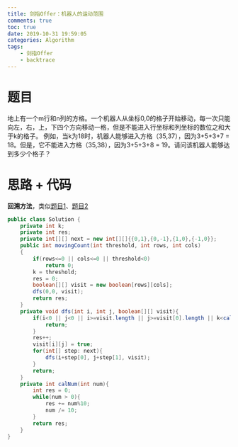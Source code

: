 ```yaml
---
title: 剑指Offer：机器人的运动范围
comments: true
toc: true
date: 2019-10-31 19:59:05
categories: Algorithm
tags: 
    - 剑指Offer
    - backtrace
---
```


# 题目

地上有一个m行和n列的方格。一个机器人从坐标0,0的格子开始移动，每一次只能向左，右，上，下四个方向移动一格，但是不能进入行坐标和列坐标的数位之和大于k的格子。 例如，当k为18时，机器人能够进入方格（35,37），因为3+5+3+7 = 18。但是，它不能进入方格（35,38），因为3+5+3+8 = 19。请问该机器人能够达到多少个格子？

# 思路 + 代码

**回溯方法**，类似[题目1](http://sunyunzeng.com/%E7%9F%A9%E9%98%B5%E4%B8%AD%E7%9A%84%E8%B7%AF%E5%BE%84/)、[题目2](http://sunyunzeng.com/Leetcode-%E5%B2%9B%E5%B1%BF%E6%9C%80%E5%A4%A7%E7%9A%84%E9%9D%A2%E7%A7%AF/)

```java
public class Solution {
    private int k;
    private int res;
    private int[][] next = new int[][]{{0,1},{0,-1},{1,0},{-1,0}};
    public int movingCount(int threshold, int rows, int cols)
    {
        if(rows<=0 || cols<=0 || threshold<0)
            return 0;
        k = threshold;
        res = 0;
        boolean[][] visit = new boolean[rows][cols];
        dfs(0,0, visit);
        return res;
    }
    private void dfs(int i, int j, boolean[][] visit){
        if(i<0 || j<0 || i>=visit.length || j>=visit[0].length || k<calNum(i)+calNum(j) || visit[i][j] ){
            return;
        }
        res++;
        visit[i][j] = true;
        for(int[] step: next){
            dfs(i+step[0], j+step[1], visit);
        }
        return;
    }
    private int calNum(int num){
        int res = 0;
        while(num > 0){
            res += num%10;
            num /= 10;
        }
        return res;
    }
}
```

